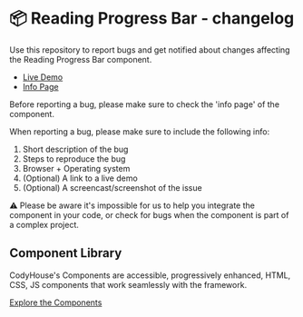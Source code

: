 # 📦 Reading Progress Bar - changelog

Use this repository to report bugs and get notified about changes affecting the Reading Progress Bar component.

- [Live Demo](https://codyhouse.co/ds/components/app/reading-progressbar)
- [Info Page](https://codyhouse.co/ds/components/info/reading-progressbar)

Before reporting a bug, please make sure to check the 'info page' of the component. 

When reporting a bug, please make sure to include the following info:

1. Short description of the bug
2. Steps to reproduce the bug
3. Browser + Operating system
4. (Optional) A link to a live demo
5. (Optional) A screencast/screenshot of the issue

⚠️ Please be aware it's impossible for us to help you integrate the component in your code, or check for bugs when the component is part of a complex project.

## Component Library

CodyHouse's Components are accessible, progressively enhanced, HTML, CSS, JS components that work seamlessly with the framework.

[Explore the Components](https://codyhouse.co/ds/components)
